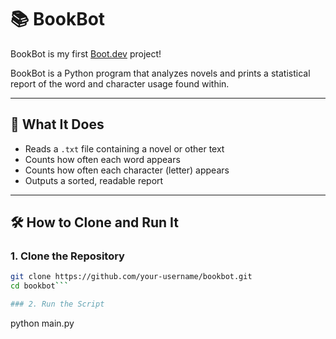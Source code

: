 # 📚 BookBot

BookBot is my first [Boot.dev](https://www.boot.dev) project!

BookBot is a Python program that analyzes novels and prints a statistical report of the word and character usage found within.

---

## 🚀 What It Does

- Reads a `.txt` file containing a novel or other text
- Counts how often each word appears
- Counts how often each character (letter) appears
- Outputs a sorted, readable report

---

## 🛠️ How to Clone and Run It

### 1. Clone the Repository

```bash
git clone https://github.com/your-username/bookbot.git
cd bookbot```

### 2. Run the Script 

```
python main.py
```


